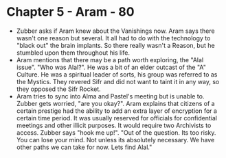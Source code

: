 # Chapter 5 - Aram - 80

- Zubber asks if Aram knew about the Vanishings now. Aram says there wasn't one reason but several. It all had to do with the technology to "black out" the brain implants. So there really wasn't a Reason, but he stumbled upon them throughout his life.
- Aram mentions that there may be a path worth exploring, the "Alal issue". "Who was Alal?". He was a bit of an elder outcast of the "A" Culture. He was a spiritual leader of sorts, his group was referred to as the Mystics. They revered Sifr and did not want to taint it in any way, so they opposed the Sifr Rocket.
- Aram tries to sync into Alma and Pastel's meeting but is unable to. Zubber gets worried, "are you okay?". Aram explains that citizens of a certain prestige had the ability to add an extra layer of encryption for a certain time period. It was usually reserved for officials for confidential meetings and other illicit purposes. It would require two Archivists to access. Zubber says "hook me up!". "Out of the question. Its too risky. You can lose your mind. Not unless its absolutely necessary. We have other paths we can take for now. Lets find Alal."